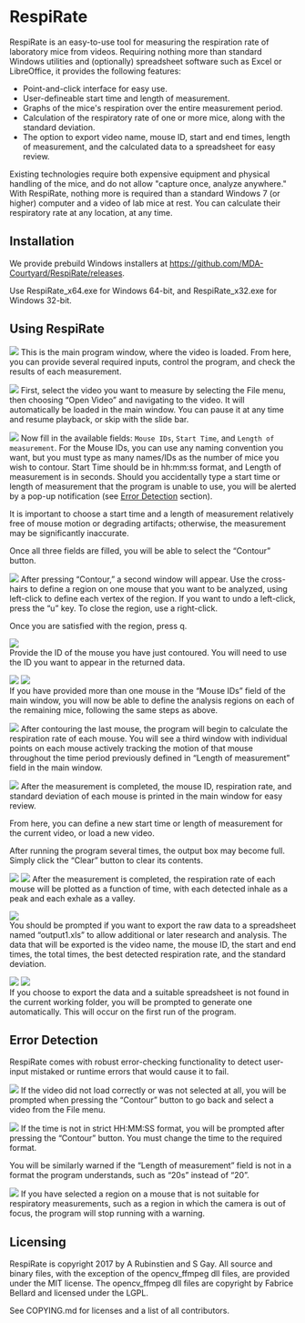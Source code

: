 # RespiRate
RespiRate is an easy-to-use tool for measuring the respiration rate of
laboratory mice from videos. Requiring nothing more than standard Windows
utilities and (optionally) spreadsheet software such as Excel or LibreOffice, it
provides the following features:
 - Point-and-click interface for easy use.
 - User-defineable start time and length of measurement.
 - Graphs of the mice's respiration over the entire measurement period.
 - Calculation of the respiratory rate of one or more mice, along with the
 standard deviation.
 - The option to export video name, mouse ID, start and end times, length of
 measurement, and the calculated data to a spreadsheet for easy review.

Existing technologies require both expensive equipment and physical handling of
the mice, and do not allow "capture once, analyze anywhere." With RespiRate,
nothing more is required than a standard Windows 7 (or higher) computer and a
video of lab mice at rest. You can calculate their respiratory rate at any
location, at any time.

## Installation
We provide prebuild Windows installers at
https://github.com/MDA-Courtyard/RespiRate/releases.

Use RespiRate_x64.exe for Windows 64-bit, and RespiRate_x32.exe for Windows
32-bit.

## Using RespiRate
![](data/mainwin.png)
This is the main program window, where the video is loaded. From here, you can
provide several required inputs, control the program, and check the results of
each measurement.

![](data/open_vid.png)
First, select the video you want to measure by selecting the File menu, then
choosing “Open Video” and navigating to the video. It will automatically be
loaded in the main window. You can pause it at any time and resume playback, or
skip with the slide bar.

![](data/field.png)
Now fill in the available fields: `Mouse IDs`, `Start Time`, and
`Length of measurement`. For the Mouse IDs, you can use any naming convention
you want, but you must type as many names/IDs as the number of mice you wish to
contour. Start Time should be in hh:mm:ss format, and Length of measurement is
in seconds. Should you accidentally type a start time or length of measurement
that the program is unable to use, you will be alerted by a pop-up notification
(see [Error Detection](Page#Error-Detection) section).


It is important to choose a start time and a length of measurement relatively
free of mouse motion or degrading artifacts; otherwise, the measurement may be
significantly inaccurate.


Once all three fields are filled, you will be able to select the “Contour”
button.

![](data/contour_130A.png)
After pressing “Contour,” a second window will appear. Use the cross-hairs to
define a region on one mouse that you want to be analyzed, using left-click to
define each vertex of the region. If you want to undo a left-click, press the
“u” key. To close the region, use a right-click.

Once you are satisfied with the region, press q.

![](data/Contour_130B.png)  
Provide the ID of the mouse you have just contoured. You will need to use the
ID you want to appear in the returned data.

![](data/contour_129A.png)
![](data/Contour_129B.png)  
If you have provided more than one mouse in the “Mouse IDs” field of the main
window, you will now be able to define the analysis regions on each of the
remaining mice, following the same steps as above.

![](data/running.png)
After contouring the last mouse, the program will begin to calculate the
respiration rate of each mouse. You will see a third window with individual
points on each mouse actively tracking the motion of that mouse throughout the
time period previously defined in “Length of measurement” field in the main
window.

![](data/finish_run1.png)
After the measurement is completed, the mouse ID, respiration rate, and standard
deviation of each mouse is printed in the main window for easy review.

From here, you can define a new start time or length of measurement for the
current video, or load a new video.

After running the program several times, the output box may become full. Simply
click the “Clear” button to clear its contents.

![](data/graph130.png)
![](data/graph129.png)
After the measurement is completed, the respiration rate of each mouse will be
plotted as a function of time, with each detected inhale as a peak and each
exhale as a valley.

![](data/exportQ.png)  
You should be prompted if you want to export the raw data to a spreadsheet named
“output1.xls” to allow additional or later research and analysis. The data that
will be exported is the video name, the mouse ID, the start and end times, the
total times, the best detected respiration rate, and the standard deviation.

![](data/noss1.png) ![](data/noss2.png)  
If you choose to export the data and a suitable spreadsheet is not found in the
current working folder, you will be prompted to generate one automatically. This
will occur on the first run of the program.  


## Error Detection
RespiRate comes with robust error-checking functionality to detect user-input
mistaked or runtime errors that would cause it to fail.

![](data/error_novid.png)
If the video did not load correctly or was not selected at all, you will be
prompted when pressing the “Contour” button to go back and select a video from
the File menu.

![](data/error_time.png)
If the time is not in strict HH:MM:SS format, you will be prompted after
pressing the “Contour” button. You must change the time to the required format.

You will be similarly warned if the “Length of measurement” field is not in a
format the program understands, such as “20s” instead of “20”.

![](data/error_badregion.png)
If you have selected a region on a mouse that is not suitable for respiratory
measurements, such as a region in which the camera is out of focus, the program
will stop running with a warning.

## Licensing
RespiRate is copyright 2017 by A Rubinstien and S Gay. All source and binary
files, with the exception of the opencv_ffmpeg dll files, are provided under the
MIT license. The opencv_ffmpeg dll files are copyright by Fabrice Bellard and
licensed under the LGPL.

See COPYING.md for licenses and a list of all contributors.
